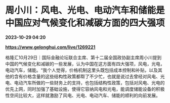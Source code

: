 # 周小川：风电、光电、电动汽车和储能是中国应对气候变化和减碳方面的四大强项

**2023-10-29 04:20**

**https://www.gelonghui.com/live/1269221**

格隆汇10月29日｜国际金融论坛联合主席、第十二届全国政协副主席周小川提到中国的气候变化和减碳的一些发展，认为中国在这方面有四大强项，风电，光电，电动汽车，储能。“我个人觉得，价格机制这里头既包括成本控制和补贴，以及其他的含有价格含量的这些结构性政策都帮了不少忙，也就是说过去曾经对风电、光电、电动汽车所做的一些财务上的支持，也包括结构性政策，包括对风电、光电的优先上网，同时加强了基础设施，使得它容纳风电和光电，能调度储能设备的积极性空间比较大，这样就激励了风电、光电、电动汽车、储能的顺利的向前发展。